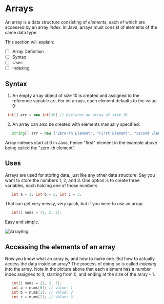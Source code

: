 ﻿# Arrays

An array is a data structure consisting of *elements*, each of which are accessed by an array *index*.  In Java, arrays must consist of elements of the same data type.

This section will explain:
 

 - [ ] Array Definition
 - [ ] Syntax
 - [ ] Uses
 - [ ] Indexing

## Syntax
1.  An empty array object of size 10 is created and assigned to the reference variable arr.  For int arrays, each element defaults to the value 0:
  ```java
   int[] arr = new int[10] // Declares an array of size 10
  ```
2.  An array can also be created with elements manually specified:
```java
   String[] arr = new {"Zero-th Element", "First Element", "Second Element"};  //  Declares an array of size 3 with elements already filled in
```

Array indexes start at 0 in Java, hence "first" element in the example above being called the "zero-th element".

## Uses
Arrays are used for storing data, just like any other data structure.  Say you want to store the numbers 1, 2, and 3.  One option is to create three variables, each holding one of those numbers:
```java
   int a = 1; int b = 2; int c = 3;
```
That can get very messy, very quick, but if you were to use an array:
```java
   int[] nums = {1, 2, 3};
```
Easy and simple.

![ArrayImg](https://beginnersbook.com/wp-content/uploads/2018/10/array.jpg)

## Accessing the elements of an array

Now you know what an array is, and how to make one.  But how to actually access the data inside an array?  The process of doing so is called *indexing* into the array.  Note in the picture above that each element has a number index assigned to it, starting from 0, and ending at the size of the array - 1.
```java
   int[] nums = {1, 2, 3};
   int a = nums[0]; // Value: 1
   int b = nums[1]; // Value: 2
   int c = nums[2]; // Value: 3
```
